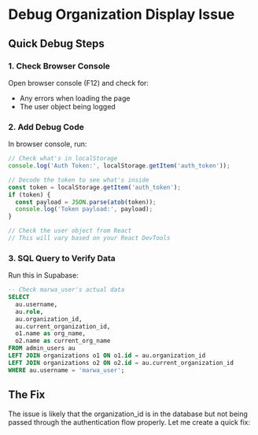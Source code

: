 # Debug Organization Display Issue

## Quick Debug Steps

### 1. Check Browser Console
Open browser console (F12) and check for:
- Any errors when loading the page
- The user object being logged

### 2. Add Debug Code
In browser console, run:
```javascript
// Check what's in localStorage
console.log('Auth Token:', localStorage.getItem('auth_token'));

// Decode the token to see what's inside
const token = localStorage.getItem('auth_token');
if (token) {
  const payload = JSON.parse(atob(token));
  console.log('Token payload:', payload);
}

// Check the user object from React
// This will vary based on your React DevTools
```

### 3. SQL Query to Verify Data
Run this in Supabase:
```sql
-- Check marwa_user's actual data
SELECT 
  au.username,
  au.role,
  au.organization_id,
  au.current_organization_id,
  o1.name as org_name,
  o2.name as current_org_name
FROM admin_users au
LEFT JOIN organizations o1 ON o1.id = au.organization_id
LEFT JOIN organizations o2 ON o2.id = au.current_organization_id
WHERE au.username = 'marwa_user';
```

## The Fix

The issue is likely that the organization_id is in the database but not being passed through the authentication flow properly. Let me create a quick fix:
